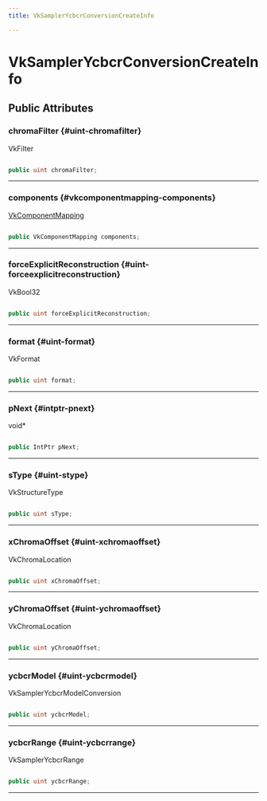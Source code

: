```yaml
---
title: VkSamplerYcbcrConversionCreateInfo

---
```


# VkSamplerYcbcrConversionCreateInfo










## Public Attributes

### chromaFilter {#uint-chromafilter}

VkFilter 

```csharp

public uint chromaFilter;

```






-----------

### components {#vkcomponentmapping-components}

[VkComponentMapping](/versioned_docs/version-31-Aug-2023/unity-api/api/UnityEngine.XR.MagicLeap/YcbcrRenderer/UnityEngine.XR.MagicLeap.YcbcrRenderer.VkComponentMapping.md)

```csharp

public VkComponentMapping components;

```






-----------

### forceExplicitReconstruction {#uint-forceexplicitreconstruction}

VkBool32 

```csharp

public uint forceExplicitReconstruction;

```






-----------

### format {#uint-format}

VkFormat 

```csharp

public uint format;

```






-----------

### pNext {#intptr-pnext}

void&#42; 

```csharp

public IntPtr pNext;

```






-----------

### sType {#uint-stype}

VkStructureType 

```csharp

public uint sType;

```






-----------

### xChromaOffset {#uint-xchromaoffset}

VkChromaLocation 

```csharp

public uint xChromaOffset;

```






-----------

### yChromaOffset {#uint-ychromaoffset}

VkChromaLocation 

```csharp

public uint yChromaOffset;

```






-----------

### ycbcrModel {#uint-ycbcrmodel}

VkSamplerYcbcrModelConversion 

```csharp

public uint ycbcrModel;

```






-----------

### ycbcrRange {#uint-ycbcrrange}

VkSamplerYcbcrRange 

```csharp

public uint ycbcrRange;

```






-----------


